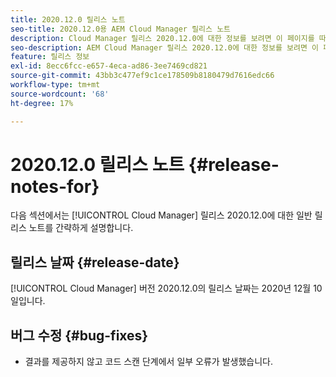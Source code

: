 ```yaml
---
title: 2020.12.0 릴리스 노트
seo-title: 2020.12.0용 AEM Cloud Manager 릴리스 노트
description: Cloud Manager 릴리스 2020.12.0에 대한 정보를 보려면 이 페이지를 따르십시오
seo-description: AEM Cloud Manager 릴리스 2020.12.0에 대한 정보를 보려면 이 페이지를 따르십시오
feature: 릴리스 정보
exl-id: 8ecc6fcc-e657-4eca-ad86-3ee7469cd821
source-git-commit: 43bb3c477ef9c1ce178509b8180479d7616edc66
workflow-type: tm+mt
source-wordcount: '68'
ht-degree: 17%

---
```


# 2020.12.0 릴리스 노트 {#release-notes-for}

다음 섹션에서는 [!UICONTROL Cloud Manager] 릴리스 2020.12.0에 대한 일반 릴리스 노트를 간략하게 설명합니다.

## 릴리스 날짜 {#release-date}

[!UICONTROL Cloud Manager] 버전 2020.12.0의 릴리스 날짜는 2020년 12월 10일입니다.

## 버그 수정 {#bug-fixes}

* 결과를 제공하지 않고 코드 스캔 단계에서 일부 오류가 발생했습니다.
